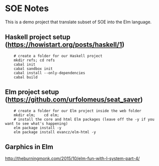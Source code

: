 # SOE Notes

This is a demo project that translate subset of SOE into the Elm language.


## Haskell project setup (https://howistart.org/posts/haskell/1)

```
    # create a folder for our Haskell project
    mkdir refs; cd refs
    cabal init
    cabal sandbox init
    cabal install --only-dependencies
    cabal build
```

## Elm project setup (https://github.com/urfolomeus/seat_saver)

```
    # create a folder for our Elm project inside the web folder
    mkdir elm;    cd elm;
    # install the core and html Elm packages (leave off the -y if you want to see what's happening)
    elm package install -y
    elm package install evancz/elm-html -y
```

## Garphics in Elm
http://theburningmonk.com/2015/10/elm-fun-with-l-system-part-4/
